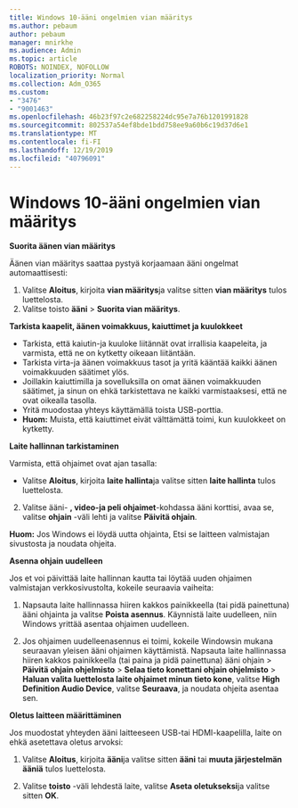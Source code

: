 ```yaml
---
title: Windows 10-ääni ongelmien vian määritys
ms.author: pebaum
author: pebaum
manager: mnirkhe
ms.audience: Admin
ms.topic: article
ROBOTS: NOINDEX, NOFOLLOW
localization_priority: Normal
ms.collection: Adm_O365
ms.custom:
- "3476"
- "9001463"
ms.openlocfilehash: 46b23f97c2e682258224dc95e7a76b1201991828
ms.sourcegitcommit: 802537a54ef8bde1bdd758ee9a60b6c19d37d6e1
ms.translationtype: MT
ms.contentlocale: fi-FI
ms.lasthandoff: 12/19/2019
ms.locfileid: "40796091"
---
```

# <a name="troubleshooting-audio-problems-in-windows-10"></a>Windows 10-ääni ongelmien vian määritys

**Suorita äänen vian määritys**

Äänen vian määritys saattaa pystyä korjaamaan ääni ongelmat automaattisesti: 

1. Valitse **Aloitus**, kirjoita **vian määritys**ja valitse sitten **vian määritys** tulos luettelosta. 
2. Valitse toisto **ääni** > **Suorita vian määritys**.

**Tarkista kaapelit, äänen voimakkuus, kaiuttimet ja kuulokkeet**

- Tarkista, että kaiutin-ja kuuloke liitännät ovat irrallisia kaapeleita, ja varmista, että ne on kytketty oikeaan liitäntään.
- Tarkista virta-ja äänen voimakkuus tasot ja yritä kääntää kaikki äänen voimakkuuden säätimet ylös.
- Joillakin kaiuttimilla ja sovelluksilla on omat äänen voimakkuuden säätimet, ja sinun on ehkä tarkistettava ne kaikki varmistaaksesi, että ne ovat oikealla tasolla.
- Yritä muodostaa yhteys käyttämällä toista USB-porttia.
- **Huom:** Muista, että kaiuttimet eivät välttämättä toimi, kun kuulokkeet on kytketty.

**Laite hallinnan tarkistaminen**

Varmista, että ohjaimet ovat ajan tasalla:

- Valitse **Aloitus**, kirjoita **laite hallinta**ja valitse sitten **laite hallinta** tulos luettelosta.

2. Valitse ääni- **, video-ja peli ohjaimet**-kohdassa ääni korttisi, avaa se, valitse **ohjain** -väli lehti ja valitse **Päivitä ohjain**. 

**Huom:** Jos Windows ei löydä uutta ohjainta, Etsi se laitteen valmistajan sivustosta ja noudata ohjeita.

**Asenna ohjain uudelleen**

Jos et voi päivittää laite hallinnan kautta tai löytää uuden ohjaimen valmistajan verkkosivustolta, kokeile seuraavia vaiheita: 

1. Napsauta laite hallinnassa hiiren kakkos painikkeella (tai pidä painettuna) ääni ohjainta ja valitse **Poista asennus**. Käynnistä laite uudelleen, niin Windows yrittää asentaa ohjaimen uudelleen.

2. Jos ohjaimen uudelleenasennus ei toimi, kokeile Windowsin mukana seuraavan yleisen ääni ohjaimen käyttämistä. Napsauta laite hallinnassa hiiren kakkos painikkeella (tai paina ja pidä painettuna) ääni ohjain > **Päivitä ohjain ohjelmisto** > **Selaa tieto konettani ohjain ohjelmisto** > **Haluan valita luettelosta laite ohjaimet minun tieto kone**, valitse **High Definition Audio Device**, valitse **Seuraava**, ja noudata ohjeita asentaa sen.

**Oletus laitteen määrittäminen**

Jos muodostat yhteyden ääni laitteeseen USB-tai HDMI-kaapelilla, laite on ehkä asetettava oletus arvoksi: 

1. Valitse **Aloitus**, kirjoita **ääni**ja valitse sitten **ääni** tai **muuta järjestelmän ääniä** tulos luettelosta.

2. Valitse **toisto** -väli lehdestä laite, valitse **Aseta oletukseksi**ja valitse sitten **OK**.

